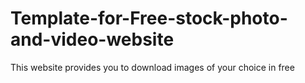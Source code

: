 # Template-for-Free-stock-photo-and-video-website
This website provides you to download images of your choice in free
